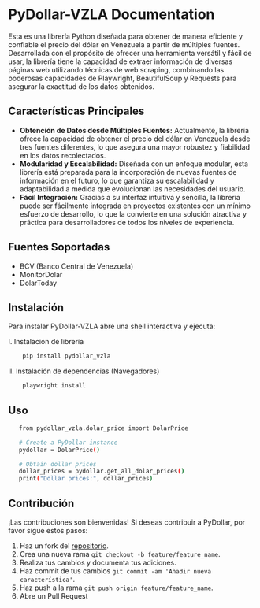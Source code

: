 # PyDollar-VZLA Documentation

Esta es una librería Python diseñada para obtener de manera eficiente y confiable el precio del dólar en Venezuela a partir de múltiples fuentes. Desarrollada con el propósito de ofrecer una herramienta versátil y fácil de usar, la librería tiene la capacidad de extraer información de diversas páginas web utilizando técnicas de web scraping, combinando las poderosas capacidades de Playwright, BeautifulSoup y Requests para asegurar la exactitud de los datos obtenidos.

## Características Principales

- **Obtención de Datos desde Múltiples Fuentes:** Actualmente, la librería ofrece la capacidad de obtener el precio del dólar en Venezuela desde tres fuentes diferentes, lo que asegura una mayor robustez y fiabilidad en los datos recolectados.
- **Modularidad y Escalabilidad:** Diseñada con un enfoque modular, esta librería está preparada para la incorporación de nuevas fuentes de información en el futuro, lo que garantiza su escalabilidad y adaptabilidad a medida que evolucionan las necesidades del usuario.
- **Fácil Integración:** Gracias a su interfaz intuitiva y sencilla, la librería puede ser fácilmente integrada en proyectos existentes con un mínimo esfuerzo de desarrollo, lo que la convierte en una solución atractiva y práctica para desarrolladores de todos los niveles de experiencia.

## Fuentes Soportadas

- BCV (Banco Central de Venezuela)
- MonitorDolar
- DolarToday

## Instalación

Para instalar PyDollar-VZLA abre una shell interactiva y ejecuta:

I. Instalación de librería 

```bash
    pip install pydollar_vzla
```

II. Instalación de dependencias (Navegadores)

```bash
    playwright install
```

## Uso

```bash
   from pydollar_vzla.dolar_price import DolarPrice

   # Create a PyDollar instance
   pydollar = DolarPrice()

   # Obtain dollar prices
   dollar_prices = pydollar.get_all_dolar_prices()
   print("Dollar prices:", dollar_prices)

```

## Contribución

¡Las contribuciones son bienvenidas! Si deseas contribuir a PyDollar, por favor sigue estos pasos:

1. Haz un fork del [repositorio](https://github.com/AntonioVilaV/pydollar_vzla).
2. Crea una nueva rama `git checkout -b feature/feature_name`.
3. Realiza tus cambios y documenta tus adiciones.
4. Haz commit de tus cambios `git commit -am 'Añadir nueva característica'`.
5. Haz push a la rama `git push origin feature/feature_name`.
6. Abre un Pull Request